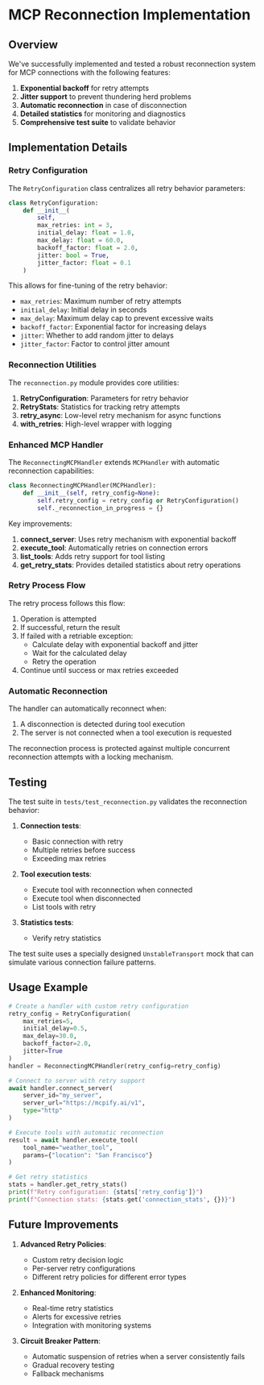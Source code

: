 # MCP Reconnection Implementation

## Overview

We've successfully implemented and tested a robust reconnection system for MCP connections with the following features:

1. **Exponential backoff** for retry attempts
2. **Jitter support** to prevent thundering herd problems
3. **Automatic reconnection** in case of disconnection
4. **Detailed statistics** for monitoring and diagnostics
5. **Comprehensive test suite** to validate behavior

## Implementation Details

### Retry Configuration

The `RetryConfiguration` class centralizes all retry behavior parameters:

```python
class RetryConfiguration:
    def __init__(
        self,
        max_retries: int = 3,
        initial_delay: float = 1.0,
        max_delay: float = 60.0,
        backoff_factor: float = 2.0,
        jitter: bool = True,
        jitter_factor: float = 0.1
    )
```

This allows for fine-tuning of the retry behavior:

- `max_retries`: Maximum number of retry attempts
- `initial_delay`: Initial delay in seconds
- `max_delay`: Maximum delay cap to prevent excessive waits
- `backoff_factor`: Exponential factor for increasing delays
- `jitter`: Whether to add random jitter to delays
- `jitter_factor`: Factor to control jitter amount

### Reconnection Utilities

The `reconnection.py` module provides core utilities:

1. **RetryConfiguration**: Parameters for retry behavior
2. **RetryStats**: Statistics for tracking retry attempts
3. **retry_async**: Low-level retry mechanism for async functions
4. **with_retries**: High-level wrapper with logging

### Enhanced MCP Handler

The `ReconnectingMCPHandler` extends `MCPHandler` with automatic reconnection capabilities:

```python
class ReconnectingMCPHandler(MCPHandler):
    def __init__(self, retry_config=None):
        self.retry_config = retry_config or RetryConfiguration()
        self._reconnection_in_progress = {}
```

Key improvements:

1. **connect_server**: Uses retry mechanism with exponential backoff
2. **execute_tool**: Automatically retries on connection errors
3. **list_tools**: Adds retry support for tool listing
4. **get_retry_stats**: Provides detailed statistics about retry operations

### Retry Process Flow

The retry process follows this flow:

1. Operation is attempted
2. If successful, return the result
3. If failed with a retriable exception:
   - Calculate delay with exponential backoff and jitter
   - Wait for the calculated delay
   - Retry the operation
4. Continue until success or max retries exceeded

### Automatic Reconnection

The handler can automatically reconnect when:

1. A disconnection is detected during tool execution
2. The server is not connected when a tool execution is requested

The reconnection process is protected against multiple concurrent reconnection attempts with a locking mechanism.

## Testing

The test suite in `tests/test_reconnection.py` validates the reconnection behavior:

1. **Connection tests**:
   - Basic connection with retry
   - Multiple retries before success
   - Exceeding max retries

2. **Tool execution tests**:
   - Execute tool with reconnection when connected
   - Execute tool when disconnected
   - List tools with retry

3. **Statistics tests**:
   - Verify retry statistics

The test suite uses a specially designed `UnstableTransport` mock that can simulate various connection failure patterns.

## Usage Example

```python
# Create a handler with custom retry configuration
retry_config = RetryConfiguration(
    max_retries=5,
    initial_delay=0.5,
    max_delay=30.0,
    backoff_factor=2.0,
    jitter=True
)
handler = ReconnectingMCPHandler(retry_config=retry_config)

# Connect to server with retry support
await handler.connect_server(
    server_id="my_server",
    server_url="https://mcpify.ai/v1",
    type="http"
)

# Execute tools with automatic reconnection
result = await handler.execute_tool(
    tool_name="weather_tool",
    params={"location": "San Francisco"}
)

# Get retry statistics
stats = handler.get_retry_stats()
print(f"Retry configuration: {stats['retry_config']}")
print(f"Connection stats: {stats.get('connection_stats', {})}")
```

## Future Improvements

1. **Advanced Retry Policies**:
   - Custom retry decision logic
   - Per-server retry configurations
   - Different retry policies for different error types

2. **Enhanced Monitoring**:
   - Real-time retry statistics
   - Alerts for excessive retries
   - Integration with monitoring systems

3. **Circuit Breaker Pattern**:
   - Automatic suspension of retries when a server consistently fails
   - Gradual recovery testing
   - Fallback mechanisms
